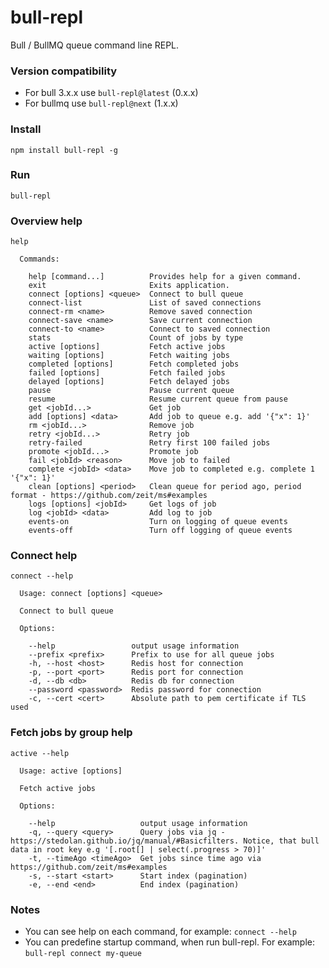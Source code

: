 # bull-repl

Bull / BullMQ queue command line REPL.

### Version compatibility

- For bull 3.x.x use `bull-repl@latest` (0.x.x)
- For bullmq use `bull-repl@next` (1.x.x)

### Install

```
npm install bull-repl -g
```

### Run

```
bull-repl
```

### Overview help

```
help
```

```
  Commands:

    help [command...]          Provides help for a given command.
    exit                       Exits application.
    connect [options] <queue>  Connect to bull queue
    connect-list               List of saved connections
    connect-rm <name>          Remove saved connection
    connect-save <name>        Save current connection
    connect-to <name>          Connect to saved connection
    stats                      Count of jobs by type
    active [options]           Fetch active jobs
    waiting [options]          Fetch waiting jobs
    completed [options]        Fetch completed jobs
    failed [options]           Fetch failed jobs
    delayed [options]          Fetch delayed jobs
    pause                      Pause current queue
    resume                     Resume current queue from pause
    get <jobId...>             Get job
    add [options] <data>       Add job to queue e.g. add '{"x": 1}'
    rm <jobId...>              Remove job
    retry <jobId...>           Retry job
    retry-failed               Retry first 100 failed jobs
    promote <jobId...>         Promote job
    fail <jobId> <reason>      Move job to failed
    complete <jobId> <data>    Move job to completed e.g. complete 1 '{"x": 1}'
    clean [options] <period>   Clean queue for period ago, period format - https://github.com/zeit/ms#examples
    logs [options] <jobId>     Get logs of job
    log <jobId> <data>         Add log to job
    events-on                  Turn on logging of queue events
    events-off                 Turn off logging of queue events
```

### Connect help

```
connect --help
```

```
  Usage: connect [options] <queue>

  Connect to bull queue

  Options:

    --help                 output usage information
    --prefix <prefix>      Prefix to use for all queue jobs
    -h, --host <host>      Redis host for connection
    -p, --port <port>      Redis port for connection
    -d, --db <db>          Redis db for connection
    --password <password>  Redis password for connection
    -c, --cert <cert>      Absolute path to pem certificate if TLS used
```

### Fetch jobs by group help

```
active --help
```

```
  Usage: active [options]

  Fetch active jobs

  Options:

    --help                   output usage information
    -q, --query <query>      Query jobs via jq - https://stedolan.github.io/jq/manual/#Basicfilters. Notice, that bull data in root key e.g '[.root[] | select(.progress > 70)]'
    -t, --timeAgo <timeAgo>  Get jobs since time ago via https://github.com/zeit/ms#examples
    -s, --start <start>      Start index (pagination)
    -e, --end <end>          End index (pagination)
```

### Notes

- You can see help on each command, for example: `connect --help`
- You can predefine startup command, when run bull-repl. For example: `bull-repl connect my-queue`
